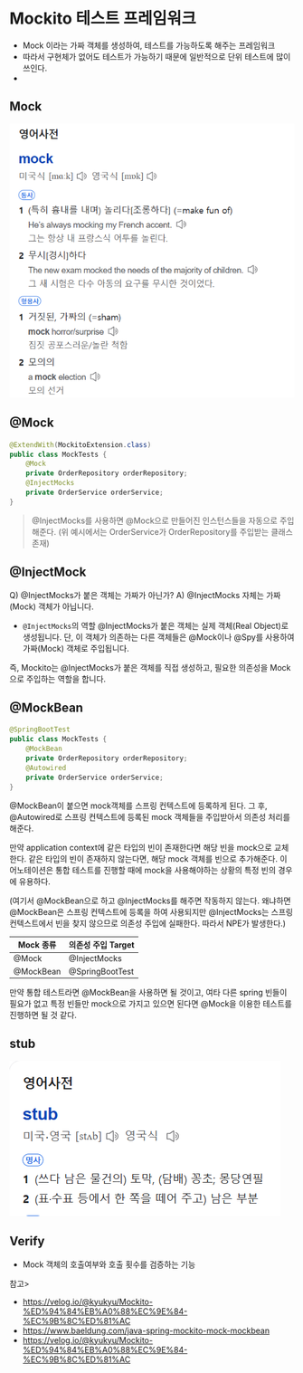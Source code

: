 # Mockito 테스트 프레임워크
- Mock 이라는 가짜 객체를 생성하여, 테스트를 가능하도록 해주는 프레임워크
- 따라서 구현체가 없어도 테스트가 가능하기 때문에 일반적으로 단위 테스트에 많이 쓰인다.
- 
## Mock
![alt text](./img/image.png)


## @Mock
```java
@ExtendWith(MockitoExtension.class)
public class MockTests {
    @Mock
    private OrderRepository orderRepository;
    @InjectMocks
    private OrderService orderService;   
}
```
> @InjectMocks를 사용하면 @Mock으로 만들어진 인스턴스들을 자동으로 주입해준다.
> (위 예시에서는 OrderService가 OrderRepository를 주입받는 클래스 존재)

## @InjectMock
Q) @InjectMocks가 붙은 객체는 가짜가 아닌가? 
A) @InjectMocks 자체는 가짜(Mock) 객체가 아닙니다.
-  `@InjectMocks`의 역할
@InjectMocks가 붙은 객체는 실제 객체(Real Object)로 생성됩니다.
단, 이 객체가 의존하는 다른 객체들은 @Mock이나 @Spy를 사용하여 가짜(Mock) 객체로 주입됩니다.

즉, Mockito는 @InjectMocks가 붙은 객체를 직접 생성하고, 필요한 의존성을 Mock으로 주입하는 역할을 합니다.

## @MockBean
```java
@SpringBootTest
public class MockTests {
    @MockBean
    private OrderRepository orderRepository;
    @Autowired
    private OrderService orderService;   
}
```
@MockBean이 붙으면 mock객체를 스프링 컨텍스트에 등록하게 된다. 그 후, @Autowired로 스프링 컨텍스트에 등록된 mock 객체들을 주입받아서 의존성 처리를 해준다.

만약 application context에 같은 타입의 빈이 존재한다면 해당 빈을 mock으로 교체한다. 같은 타입의 빈이 존재하지 않는다면, 해당 mock 객체를 빈으로 추가해준다. 이 어노테이션은 통합 테스트를 진행할 때에 mock을 사용해야하는 상황의 특정 빈의 경우에 유용하다.

 

(여기서 @MockBean으로 하고 @InjectMocks를 해주면 작동하지 않는다. 왜냐하면 @MockBean은 스프링 컨텍스트에 등록을 하여 사용되지만 @InjectMocks는 스프링 컨텍스트에서 빈을 찾지 않으므로 의존성 주입에 실패한다. 따라서 NPE가 발생한다.)

 

Mock 종류|	의존성 주입 Target
--|--
@Mock	|@InjectMocks
@MockBean|	@SpringBootTest

만약 통합 테스트라면 @MockBean을 사용하면 될 것이고, 여타 다른 spring 빈들이 필요가 없고 특정 빈들만 mock으로 가지고 있으면 된다면 @Mock을 이용한 테스트를 진행하면 될 것 같다.
## stub
![alt text](./img/image-1.png)

## Verify
- Mock 객체의 호출여부와 호출 횟수를 검증하는 기능

참고> 
- https://velog.io/@kyukyu/Mockito-%ED%94%84%EB%A0%88%EC%9E%84-%EC%9B%8C%ED%81%AC
- https://www.baeldung.com/java-spring-mockito-mock-mockbean
- https://velog.io/@kyukyu/Mockito-%ED%94%84%EB%A0%88%EC%9E%84-%EC%9B%8C%ED%81%AC

